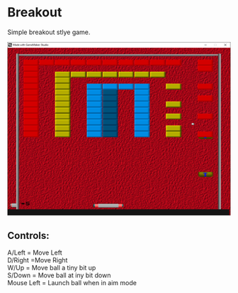 # Breakout

Simple breakout stlye game.  

![Screenshot](https://github.com/timeblade0/breakout/blob/main/screenshot.png)

Controls:  
--------------  
A/Left = Move Left  
D/Right =Move Right  
W/Up = Move ball a tiny bit up  
S/Down = Move ball at iny bit down  
Mouse Left = Launch ball when in aim mode  
